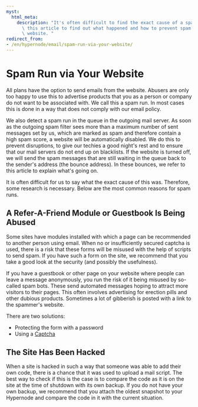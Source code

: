 ```yaml
---
myst:
  html_meta:
    description: "It's often difficult to find the exact cause of a spam run. Use\
      \ this article to find out what happened and how to prevent spam runs from your\
      \ website. "
redirect_from:
- /en/hypernode/email/spam-run-via-your-website/
---
```


<!-- source: https://support.hypernode.com/en/hypernode/email/spam-run-via-your-website/ -->

# Spam Run via Your Website

All plans have the option to send emails from the website. Abusers are only too happy to use this to advertise products that you as a person or company do not want to be associated with. We call this a spam run. In most cases this is done in a way that does not comply with our email policy.

We also detect a spam run in the queue in the outgoing mail server. As soon as the outgoing spam filter sees more than a maximum number of sent messages set by us, which are marked as spam and therefore contain a high spam score, a website will be automatically disabled. We do this to prevent disruptions, to give our techies a good night's rest and to ensure that our mail servers do not end up on blacklists. If the website is turned off, we will send the spam messages that are still waiting in the queue back to the sender's address (the bounce address). In these bounces, we refer to this article to explain what's going on.

It is often difficult for us to say what the exact cause of this was. Therefore, some research is necessary. Below are the most common reasons for spam runs.

## A Refer-A-Friend Module or Guestbook Is Being Abused

Some sites have modules installed with which a page can be recommended to another person using email. When no or insufficiently secured captcha is used, there is a risk that these forms will be misused with the help of scripts to send spam. If you have such a form on the site, we recommend that you take a good look at the security (and possibly the usefulness).

If you have a guestbook or other page on your website where people can leave a message anonymously, you run the risk of it being misused by so-called spam bots. These send automated messages hoping to attract more visitors to their pages. This often involves advertising for erection pills and other dubious products. Sometimes a lot of gibberish is posted with a link to the spammer's website.

There are two solutions:

- Protecting the form with a password
- Using a [Captcha](http://nl.wikipedia.org/wiki/Captcha)

## The Site Has Been Hacked

When a site is hacked in such a way that someone was able to add their own code, there is a chance that it was used to upload a mail script. The best way to check if this is the case is to compare the code as it is on the site at the time of shutdown with its own backup. If you do not have your own backup, we recommend that you attach the oldest snapshot to your Hypernode and compare the code in it with the current situation.
